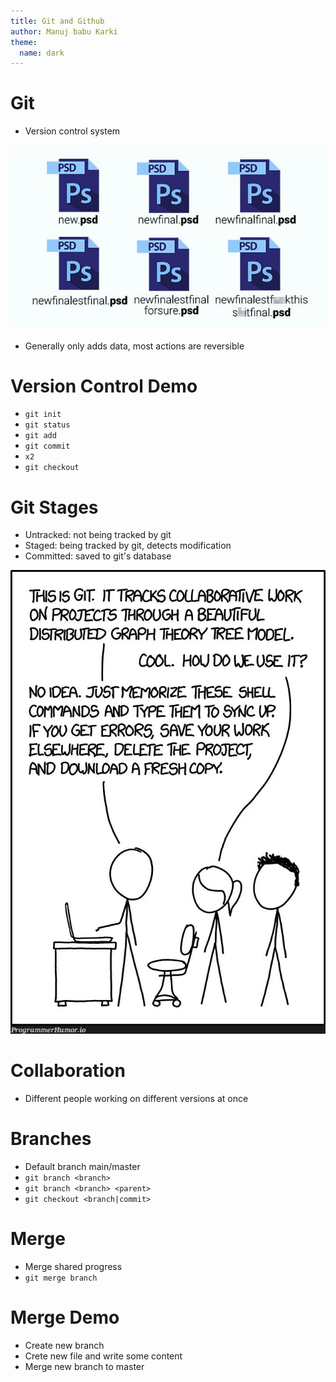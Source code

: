 ```yaml
---
title: Git and Github
author: Manuj babu Karki
theme:
  name: dark
---
```


# Git

<!-- incremental_lists: true -->
<!-- pause -->

- Version control system
<!-- pause -->

![image](final.jpg)

<!-- pause -->

- Generally only adds data, most actions are reversible

<!--end_slide-->

# Version Control Demo

<!-- incremental_lists: true -->

- `git init`
- `git status`
- `git add`
- `git commit`
- `x2`
- `git checkout`

<!--end_slide-->

# Git Stages

<!-- incremental_lists: true -->

- Untracked: not being tracked by git
- Staged: being tracked by git, detects modification
- Committed: saved to git's database
<!--end_slide-->

![git](git.jpg)

<!--end_slide-->

# Collaboration

<!-- pause -->

- Different people working on different versions at once
<!--end_slide-->

# Branches

<!-- pause -->
<!-- incremental_lists: true -->

- Default branch main/master
- `git branch <branch>`
- `git branch <branch> <parent>`
- `git checkout <branch|commit>`
<!--end_slide-->

# Merge

<!-- pause -->
<!-- incremental_lists: true -->

- Merge shared progress
- `git merge branch`
<!--end_slide-->

# Merge Demo

<!-- pause -->
<!-- incremental_lists: true -->

- Create new branch
- Crete new file and write some content
- Merge new branch to master
<!--end_slide-->
